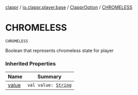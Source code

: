 [clappr](../../index.md) / [io.clappr.player.base](../index.md) / [ClapprOption](index.md) / [CHROMELESS](./-c-h-r-o-m-e-l-e-s-s.md)

# CHROMELESS

`CHROMELESS`

Boolean that represents chromeless state for player

### Inherited Properties

| Name | Summary |
|---|---|
| [value](value.md) | `val value: `[`String`](https://kotlinlang.org/api/latest/jvm/stdlib/kotlin/-string/index.html) |

